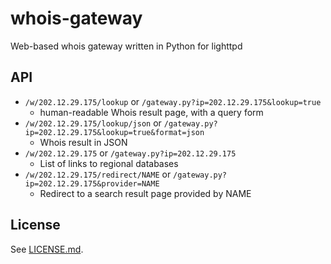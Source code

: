 # whois-gateway

Web-based whois gateway written in Python for lighttpd

## API

* <code>/w/202.12.29.175/lookup</code> or <code>/gateway.py?ip=202.12.29.175&lookup=true</code>
  * human-readable Whois result page, with a query form
* <code>/w/202.12.29.175/lookup/json</code> or <code>/gateway.py?ip=202.12.29.175&lookup=true&format=json</code>
  * Whois result in JSON
* <code>/w/202.12.29.175</code> or <code>/gateway.py?ip=202.12.29.175</code>
  * List of links to regional databases
* <code>/w/202.12.29.175/redirect/NAME</code> or <code>/gateway.py?ip=202.12.29.175&provider=NAME</code>
  * Redirect to a search result page provided by NAME

## License

See [LICENSE.md](https://github.com/whym/whois-gateway/blob/master/LICENSE.md).
